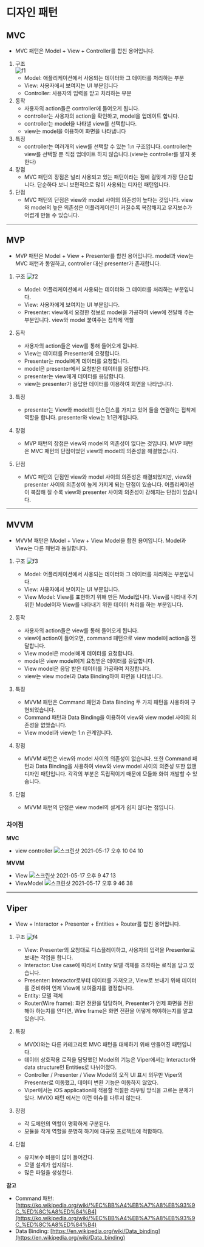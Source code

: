 # 디자인 패턴

## MVC
- MVC 패턴은 Model + View + Controller를 합친 용어입니다.   

1. 구조    
![f1](https://user-images.githubusercontent.com/45002556/108619957-e0fe0a80-746b-11eb-8afa-692ce309c4e1.png)
    - Model: 애플리케이션에서 사용되는 데이터와 그 데이터를 처리하는 부분
    - View: 사용자에서 보여지는 UI 부분입니다
    - Controller: 사용자의 입력을 받고 처리하는 부분     
2. 동작
    - 사용자의 action들은 controller에 들어오게 됩니다.
    - controller는 사용자의 action을 확인하고, model을 업데이트 합니다.
    - controller는 model을 나타낼 view를 선택합니다.
    - view는 model을 이용하여 화면을 나타냅니다
3. 특징
    - controller는 여러개의 view를 선택할 수 있는 1:n 구조입니다. controller는 view를 선택할 뿐 직접 업데이트 하지 않습니다.(view는 controller를 알지 못한다)
4. 장점
    - MVC 패턴의 장점은 널리 사용되고 있는 패턴이라는 점에 걸맞게 가장 단순합니다. 단순하다 보니 보편적으로 많이 사용되는 디자인 패턴입니다.
5. 단점
    - MVC 패턴의 단점은 view와 model 사이의 의존성이 높다는 것입니다. view와 model의 높은 의존성은 어플리케이션이 커질수록 복잡해지고 유지보수가 어렵게 만들 수 있습니다.

---

## MVP
- MVP 패턴은 Model + View + Presenter를 합친 용어입니다. model과 view는 MVC 패턴과 동일하고, controller 대신 presenter가 존재합니다.

1. 구조
![f2](https://user-images.githubusercontent.com/45002556/108619959-e196a100-746b-11eb-914f-f7a769c85ee0.png)

    - Model: 어플리케이션에서 사용되는 데이터와 그 데이터를 처리하는 부분입니다.
    - View: 사용자에게 보여지는 UI 부분입니다.
    - Presenter: view에서 요청한 정보로 model을 가공하여 view에 전달해 주는 부분입니다. view와 model 붙여주는 접착제 역할

1. 동작
    - 사용자의 action들은 view를 통해 들어오게 됩니다.
    - View는 데이터를 Presenter에 요청합니다.
    - Presenter는 model에게 데이터를 요청합니다.
    - model은 presenter에서 요청받은 데이터를 응답합니다.
    - presenter는 view에게 데이터를 응답합니다.
    - view는 presenter가 응답한 데이터를 이용하여 화면을 나타냅니다.
2. 특징
    - presenter는 View와 model의 인스턴스를 가지고 있어 둘을 연결하는 접착제 역할을 합니다. presenter와 view는 1:1관계입니다.
3. 장점
    - MVP 패턴의 장점은 view와 model의 의존성이 없다는 것입니다. MVP 패턴은 MVC 패턴의 단점이었던 view와 model의 의존성을 해결했습니다.
4. 단점
    - MVC 패턴의 단점인 view와 model 사이의 의존성은 해결되었지만, view와 presenter 사이의 의존성이 높게 가지게 되는 단점이 있습니다. 어플리케이션이 복잡해 질 수록 view와 presenter 사이의 의존성이 강해지는 단점이 있습니다.

---

## MVVM
- MVVM 패턴은 Model + View + View Model을 합친 용어입니다. Model과 View는 다른 패턴과 동일합니다.

1. 구조
![f3](https://user-images.githubusercontent.com/45002556/108619960-e22f3780-746b-11eb-9c30-a6e35fec36ad.png)

    - Model: 어플리케이션에서 사용되는 데이터와 그 데이터를 처리하는 부분입니다.
    - View: 사용자에서 보여지는 UI 부분입니다.
    - View Model: View를 표현하기 위해 만든 Model입니다. View를 나타내 주기 위한 Model이자 View를 나타내기 위한 데이터 처리를 하는 부분입니다.
2. 동작
    - 사용자의 action들은 view를 통해 들어오게 됩니다.
    - view에 action이 들어오면, command 패턴으로 view model에 action을 전달합니다.
    - View model은 model에게 데이터를 요청합니다.
    - model은 view model에게 요청받은 데이터를 응답합니다.
    - View model은 응답 받은 데이터를 가공하여 저장합니다.
    - view는 view model과 Data Binding하여 화면을 나타냅니다.
3. 특징
    - MVVM 패턴은 Command 패턴과 Data Binding 두 가지 패턴을 사용하여 구현되었습니다.
    - Command 패턴과 Data Binding을 이용하여 view와 view model 사이의 의존성을 없앴습니다.
    - View model과 view는 1:n 관계입니다.
4. 장점
    - MVVM 패턴은 view와 model 사이의 의존성이 없습니다. 또한 Command 패턴과 Data Binding을 사용하여 view와 view model 사이의 의존성 또한 없앤 디자인 패턴입니다. 각각의 부분은 독립적이기 때문에 모듈화 화여 개발할 수 있습니다.
5. 단점
    - MVVM 패턴의 단점은 view model의 설계가 쉽지 않다는 점입니다.

### 차이점
**MVC**
- view controller
![스크린샷 2021-05-17 오후 10 04 10](https://user-images.githubusercontent.com/45002556/118493251-dea20880-b75b-11eb-915a-ad1c55d71160.png)

**MVVM**
- View
![스크린샷 2021-05-17 오후 9 47 13](https://user-images.githubusercontent.com/45002556/118490973-7fdb8f80-b759-11eb-93d9-722870b71414.png)
- ViewModel
![스크린샷 2021-05-17 오후 9 46 38](https://user-images.githubusercontent.com/45002556/118490985-823de980-b759-11eb-99ee-badf4cc8da11.png)

---

## Viper
- View + Interactor + Presenter + Entities + Router를 합친 용어입니다.

1. 구조
![f4](https://user-images.githubusercontent.com/45002556/108619961-e2c7ce00-746b-11eb-8990-f83d838e65f7.png)

    - View: Presenter의 요청대로 디스플레이하고, 사용자의 입력을 Presenter로 보내는 작업을 합니다.
    - Interactor: Use case에 따라서 Entity 모델 객체를 조작하는 로직을 담고 있습니다.
    - Presenter: Interactor로부터 데이터를 가져오고, View로 보내기 위해 데이터를 준비하여 언제 View에 보여줄지를 결정합니다.
    - Entity: 모델 객체
    - Router(Wire frame): 화면 전환을 담당하며, Presenter가 언제 화면을 전환해야 하는지를 안다면, Wire frame은 화면 전환을 어떻게 해야하는지를 알고 있습니다.
2. 특징
    - MV(X)와는 다른 카테고리로 MVC 패턴을 대체하기 위해 만들어진 패턴입니다.
    - 데이터 상호작용 로직을 담당했던 Model의 기능은 Viper에서는 Interactor와 data structure인 Entities로 나뉘어졌다.
    - Controller / Presenter / View Model의 오직 UI 표시 의무만 Viper의 Presenter로 이동했고, 데이터 변환 기능은 이동하지 않았다.
    - Viper에서는 iOS application에 적용할 적절한 라우팅 방식을 고르는 문제가 있다. MV(X) 패턴 에서는 이런 이슈를 다루지 않는다.
3. 장점
    - 각 도메인의 역할이 명확하게 구분된다.
    - 모듈을 작게 역할을 분명히 하기에 대규모 프로젝트에 적합하다.
4. 단점
    - 유지보수 비용이 많이 들어간다.
    - 모델 설계가 쉽지않다.
    - 많은 파일을 생성한다.

**참고**

- Command 패턴: [https://ko.wikipedia.org/wiki/%EC%BB%A4%EB%A7%A8%EB%93%9C_%ED%8C%A8%ED%84%B4](https://ko.wikipedia.org/wiki/%EC%BB%A4%EB%A7%A8%EB%93%9C_%ED%8C%A8%ED%84%B4)
- Data Binding: [https://en.wikipedia.org/wiki/Data_binding](https://en.wikipedia.org/wiki/Data_binding)
